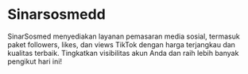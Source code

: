 # Sinarsosmedd
SinarSosmed menyediakan layanan pemasaran media sosial, termasuk paket followers, likes, dan views TikTok dengan harga terjangkau dan kualitas terbaik. Tingkatkan visibilitas akun Anda dan raih lebih banyak pengikut hari ini!
